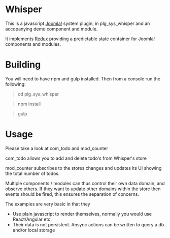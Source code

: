Whisper
=======

This is a javascript [Joomla!](http://joomla.org) system plugin, in plg_sys_whisper and an 
accopanying demo component and module.

It implements [Redux](https://github.com/reactjs/redux) providing a predictable state container for 
Joomla! components and modules.

Building
=========
You will need to have npm and gulp installed. Then from a console run the following:

> cd plg_sys_whisper

> npm install

> gulp

Usage
======

Please take a look at com_todo and mod_counter

com_todo allows you to add and delete todo's from Whisper's store

mod_counter subscribes to the stores changes and updates its UI showing the total number of todos.

Multiple components / modules can thus control their own data domain, and observe others.
If they want to update other domains within the store then events should be fired, this ensures
the separation of concerns.

The examples are very basic in that they
 
 * Use plain javascript to render themselves, normally you would use React/Angular etc.
 * Their data is not persistent. Ansync actions can be written to query a db and/or local storage